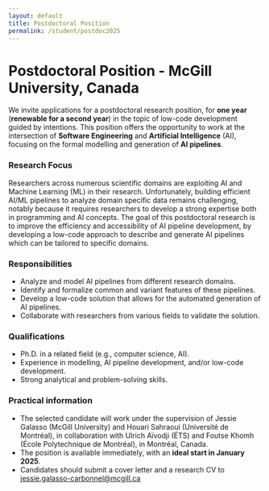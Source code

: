 ```yaml
---
layout: default
title: Postdoctoral Position
permalink: /student/postdoc2025
---
```


# Postdoctoral Position - McGill University, Canada 
  
We invite applications for a postdoctoral research position, for **one year** (**renewable for a second year**) in the topic of low-code development guided by intentions. This position offers the opportunity to work at the intersection of **Software Engineering** and **Artificial Intelligence** (AI), focusing on the formal modelling and generation of **AI pipelines**. 
  
### Research Focus 
Researchers across numerous scientific domains are exploiting AI and Machine Learning (ML) in their research. Unfortunately, building efficient AI/ML pipelines to analyze domain specific data remains challenging, notably because it requires researchers to develop a strong expertise both in programming and AI concepts. 
The goal of this postdoctoral research is to improve the efficiency and accessibility of AI pipeline development, by developing a low-code approach to describe and generate AI pipelines which can be tailored to specific domains. 
 
### Responsibilities 
- Analyze and model AI pipelines from different research domains. 
- Identify and formalize common and variant features of these pipelines. 
- Develop a low-code solution that allows for the automated generation of AI pipelines. 
- Collaborate with researchers from various fields to validate the solution. 
  
### Qualifications 
- Ph.D. in a related field (e.g., computer science, AI). 
- Experience in modelling, AI pipeline development, and/or low-code development. 
- Strong analytical and problem-solving skills. 
 
### Practical information 
- The selected candidate will work under the supervision of Jessie Galasso (McGill University) and Houari Sahraoui (Université de Montréal), in collaboration with Ulrich Aïvodji (ÉTS) and Foutse Khomh (École Polytechnique de Montréal), in Montréal, Canada. 
- The position is available immediately, with an **ideal start in January 2025**. 
- Candidates should submit a cover letter and a research CV to jessie.galasso-carbonnel@mcgill.ca 

